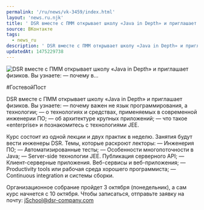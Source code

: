 ```yaml
---
permalink: '/ru/news/vk-3459/index.html'
layout: 'news.ru.njk'
title: ' DSR вместе с ПММ открывает школу «Java in Depth» и приглашает физиков. Вы узнаете:  — почему в…'
source: ВКонтакте
tags:
  - news_ru
description: ' DSR вместе с ПММ открывает школу «Java in Depth» и приглашает физиков. Вы узнаете:  — почему в…'
updatedAt: 1475229738
---
```

![ DSR вместе с ПММ открывает школу «Java in Depth» и приглашает физиков. Вы узнаете:  — почему в…](https://sun9-75.userapi.com/impf/c636716/v636716484/3460a/-sMPQ9gVYSA.jpg?size=1280x855&quality=96&sign=6d7204a7f32956e1c9a36f11445b7cfe&c_uniq_tag=mOAWrXTGHBdiWlD36V4cQ-YSFBOALAv7D-R9c565mlc&type=album)

#ГостевойПост

DSR вместе с ПММ открывает школу «Java in Depth» и приглашает физиков. Вы узнаете:
— почему важен не язык программирования, а технологии;
— о технологиях и средствах, применяемых в современной инженерии ПО;
— об архитектуре крупных приложений;
— что такое «enterprise» и познакомитесь с технологиями JEE.

Курс состоит из одной лекции и двух практик в неделю. Занятия будут вести инженеры DSR. Темы, которые раскроют лекторы:
— Инженерия ПО;
— Автоматизированные тесты;
— Особенности многопоточности в Java;
— Server-side технологии JEE. Публикация серверного API;
— Клиент-серверные приложения. Веб-сервисы и веб-приложения;
— Productivity tools или рабочая среда хорошего программиста;
— Continuous integration и системы сборки.

Организационное собрание пройдет 3 октября (понедельник), а сам курс начнется с 10 октября. Чтобы записаться, отправьте заявку на почту: jSchool@dsr-company.com

